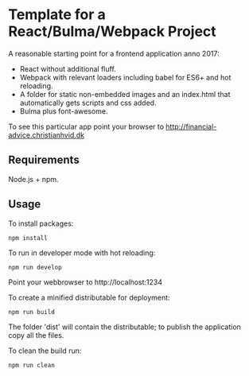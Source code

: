 # Template for a React/Bulma/Webpack Project

A reasonable starting point for a frontend application anno 2017:

- React without additional fluff.
- Webpack with relevant loaders including babel for ES6+ and hot reloading.
- A folder for static non-embedded images and an index.html that automatically gets scripts and css added.
- Bulma plus font-awesome.

To see this particular app point your browser to http://financial-advice.christianhvid.dk

## Requirements

Node.js + npm.

## Usage

To install packages:

```
npm install
```

To run in developer mode with hot reloading:

```
npm run develop
```

Point your webbrowser to http://localhost:1234

To create a minified distributable for deployment:

```
npm run build
```

The folder 'dist' will contain the distributable; to publish the application copy all the files.

To clean the build run:

```
npm run clean
```
